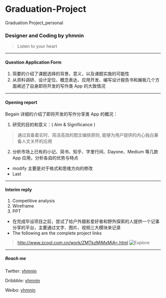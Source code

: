 # Graduation-Project
 Graduation Project_personal 
 
### Designer and Coding by yhmnin
> Listen to your heart

----

#### Question Application Form

1. 简要的介绍了课题选择的背景，意义，以及课题实施的可能性 
2. 从资料调研、设计定位、概念表达、应用开发、编写设计报告书和展板几个方面阐述了自身即将开发的写作类 App 的大致情况
----

#### Opening report
Begain  详细的介绍了即将开发的写作分享类 App 的概况：

1. 研究的目的和意义：( Aim & Significance )
 > 通过具备着实时、简洁高效的图文编排原则, 能够为用户提供的内心独白兼备人文关怀的应用
2. 分析市场上已有的小记、简书、知乎、字里行间、Dayone、Medium 等几款 App 应用，分析各自的优势与特点

- modify
  主要是对于格式和思维方向的修改
- Last
----

####  Interim reply

1. Competitive analysis
2. Wireframe
3. PPT

- 在完成毕设项目之前，尝试了给户外摄影爱好者和野外探索的人提供一个记事分享的平台，主要通过文字、图片、视频三大模块来记录
- The following are the complete project links
> http://www.zcool.com.cn/work/ZMTkzMjMxMjA=.html
![Explore](https://github.com/yhmnin/-Graduation-Project/blob/master/Interim%20reply/explore-final---zcool.gif)

----

##### Reach me #####

Twitter: [yhmnin](https://twitter.com/yhmninn?lang=zh-cn)

Dribbble: [yhmnin](https://dribbble.com/yhmnin)

Weibo: [yhmnin](http://weibo.com/3824335154/profile?topnav=1&wvr=6&is_all=1)

